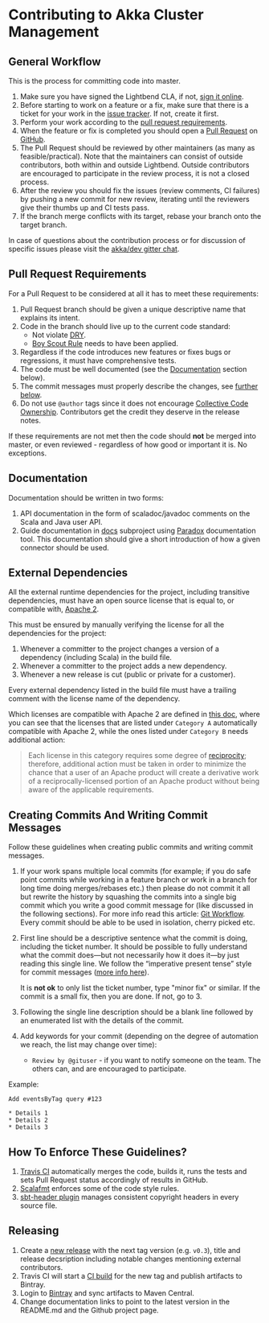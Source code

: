 # Contributing to Akka Cluster Management

## General Workflow

This is the process for committing code into master.

1. Make sure you have signed the Lightbend CLA, if not, [sign it online](http://www.lightbend.com/contribute/cla).
2. Before starting to work on a feature or a fix, make sure that there is a ticket for your work in the [issue tracker](https://github.com/akka/akka-cluster-management/issues). If not, create it first.
3. Perform your work according to the [pull request requirements](#pull-request-requirements).
4. When the feature or fix is completed you should open a [Pull Request](https://help.github.com/articles/using-pull-requests) on [GitHub](https://github.com/akka/akka-cluster-management/pulls).
5. The Pull Request should be reviewed by other maintainers (as many as feasible/practical). Note that the maintainers can consist of outside contributors, both within and outside Lightbend. Outside contributors are encouraged to participate in the review process, it is not a closed process.
6. After the review you should fix the issues (review comments, CI failures) by pushing a new commit for new review, iterating until the reviewers give their thumbs up and CI tests pass.
7. If the branch merge conflicts with its target, rebase your branch onto the target branch.

In case of questions about the contribution process or for discussion of specific issues please visit the [akka/dev gitter chat](https://gitter.im/akka/dev).

## Pull Request Requirements

For a Pull Request to be considered at all it has to meet these requirements:

1. Pull Request branch should be given a unique descriptive name that explains its intent.
2. Code in the branch should live up to the current code standard:
   - Not violate [DRY](http://programmer.97things.oreilly.com/wiki/index.php/Don%27t_Repeat_Yourself).
   - [Boy Scout Rule](http://programmer.97things.oreilly.com/wiki/index.php/The_Boy_Scout_Rule) needs to have been applied.
3. Regardless if the code introduces new features or fixes bugs or regressions, it must have comprehensive tests.
4. The code must be well documented (see the [Documentation](#documentation) section below).
5. The commit messages must properly describe the changes, see [further below](#creating-commits-and-writing-commit-messages).
6. Do not use ``@author`` tags since it does not encourage [Collective Code Ownership](http://www.extremeprogramming.org/rules/collective.html). Contributors get the credit they deserve in the release notes.

If these requirements are not met then the code should **not** be merged into master, or even reviewed - regardless of how good or important it is. No exceptions.

## Documentation

Documentation should be written in two forms:

1. API documentation in the form of scaladoc/javadoc comments on the Scala and Java user API.
2. Guide documentation in [docs](docs/) subproject using [Paradox](https://github.com/lightbend/paradox) documentation tool. This documentation should give a short introduction of how a given connector should be used.

## External Dependencies

All the external runtime dependencies for the project, including transitive dependencies, must have an open source license that is equal to, or compatible with, [Apache 2](http://www.apache.org/licenses/LICENSE-2.0).

This must be ensured by manually verifying the license for all the dependencies for the project:

1. Whenever a committer to the project changes a version of a dependency (including Scala) in the build file.
2. Whenever a committer to the project adds a new dependency.
3. Whenever a new release is cut (public or private for a customer).

Every external dependency listed in the build file must have a trailing comment with the license name of the dependency.

Which licenses are compatible with Apache 2 are defined in [this doc](http://www.apache.org/legal/3party.html#category-a), where you can see that the licenses that are listed under ``Category A`` automatically compatible with Apache 2, while the ones listed under ``Category B`` needs additional action:

> Each license in this category requires some degree of [reciprocity](http://www.apache.org/legal/3party.html#define-reciprocal); therefore, additional action must be taken in order to minimize the chance that a user of an Apache product will create a derivative work of a reciprocally-licensed portion of an Apache product without being aware of the applicable requirements.

## Creating Commits And Writing Commit Messages

Follow these guidelines when creating public commits and writing commit messages.

1. If your work spans multiple local commits (for example; if you do safe point commits while working in a feature branch or work in a branch for long time doing merges/rebases etc.) then please do not commit it all but rewrite the history by squashing the commits into a single big commit which you write a good commit message for (like discussed in the following sections). For more info read this article: [Git Workflow](http://sandofsky.com/blog/git-workflow.html). Every commit should be able to be used in isolation, cherry picked etc.

2. First line should be a descriptive sentence what the commit is doing, including the ticket number. It should be possible to fully understand what the commit does—but not necessarily how it does it—by just reading this single line. We follow the “imperative present tense” style for commit messages ([more info here](http://tbaggery.com/2008/04/19/a-note-about-git-commit-messages.html)).

   It is **not ok** to only list the ticket number, type "minor fix" or similar.
   If the commit is a small fix, then you are done. If not, go to 3.

3. Following the single line description should be a blank line followed by an enumerated list with the details of the commit.

4. Add keywords for your commit (depending on the degree of automation we reach, the list may change over time):
    * ``Review by @gituser`` - if you want to notify someone on the team. The others can, and are encouraged to participate.

Example:

    Add eventsByTag query #123

    * Details 1
    * Details 2
    * Details 3

## How To Enforce These Guidelines?

1. [Travis CI](https://travis-ci.org/akka/akka-cluster-management) automatically merges the code, builds it, runs the tests and sets Pull Request status accordingly of results in GitHub.
2. [Scalafmt](https://olafurpg.github.io/scalafmt) enforces some of the code style rules.
3. [sbt-header plugin](https://github.com/sbt/sbt-header) manages consistent copyright headers in every source file.

## Releasing

1. Create a [new release](https://github.com/akka/akka-cluster-management/releases/new) with the next tag version (e.g. `v0.3`), title and release decsription including notable changes mentioning external contributors.
2. Travis CI will start a [CI build](https://travis-ci.org/akka/akka-cluster-management/builds) for the new tag and publish artifacts to Bintray.
3. Login to [Bintray](https://bintray.com/akka/maven/akka-cluster-management) and sync artifacts to Maven Central.
4. Change documentation links to point to the latest version in the README.md and the Github project page.
